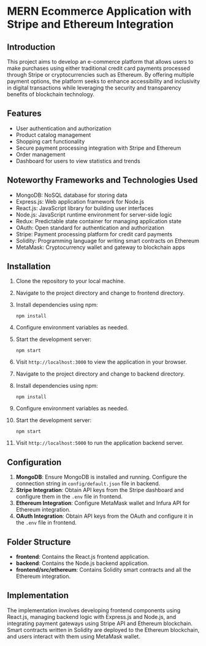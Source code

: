 # MERN Ecommerce Application with Stripe and Ethereum Integration

## Introduction

This project aims to develop an e-commerce platform that allows users to make purchases using either traditional credit card payments processed through Stripe or cryptocurrencies such as Ethereum. By offering multiple payment options, the platform seeks to enhance accessibility and inclusivity in digital transactions while leveraging the security and transparency benefits of blockchain technology.

## Features

- User authentication and authorization
- Product catalog management
- Shopping cart functionality
- Secure payment processing integration with Stripe and Ethereum
- Order management
- Dashboard for users to view statistics and trends

## Noteworthy Frameworks and Technologies Used

- MongoDB: NoSQL database for storing data
- Express.js: Web application framework for Node.js
- React.js: JavaScript library for building user interfaces
- Node.js: JavaScript runtime environment for server-side logic
- Redux: Predictable state container for managing application state
- OAuth: Open standard for authentication and authorization
- Stripe: Payment processing platform for credit card payments
- Solidity: Programming language for writing smart contracts on Ethereum
- MetaMask: Cryptocurrency wallet and gateway to blockchain apps

## Installation

1. Clone the repository to your local machine.
2. Navigate to the project directory and change to frontend directory.
3. Install dependencies using npm:
   ```
   npm install
   ```
4. Configure environment variables as needed.
5. Start the development server:
   ```
   npm start
   ```
6. Visit `http://localhost:3000` to view the application in your browser.

7. Navigate to the project directory and change to backend directory.
8. Install dependencies using npm:
   ```
   npm install
   ```
9. Configure environment variables as needed.
10. Start the development server:
    ```
    npm start
    ```
11. Visit `http://localhost:5000` to run the application backend server.

## Configuration

1. **MongoDB**: Ensure MongoDB is installed and running. Configure the connection string in `config/default.json` file in backend.
2. **Stripe Integration**: Obtain API keys from the Stripe dashboard and configure them in the `.env` file in frontend.
3. **Ethereum Integration**: Configure MetaMask wallet and Infura API for Ethereum integration.
4. **OAuth Integration**: Obtain API keys from the OAuth and configure it in the `.env` file in frontend.

## Folder Structure

- **frontend**: Contains the React.js frontend application.
- **backend**: Contains the Node.js backend application.
- **frontend/src/ethereum**: Contains Solidity smart contracts and all the Ethereum integration.

## Implementation

The implementation involves developing frontend components using React.js, managing backend logic with Express.js and Node.js, and integrating payment gateways using Stripe API and Ethereum blockchain. Smart contracts written in Solidity are deployed to the Ethereum blockchain, and users interact with them using MetaMask wallet.
